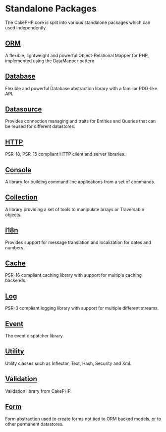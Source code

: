 # Standalone Packages

The CakePHP core is split into various standalone packages which can
used independently.

## [ORM](https://github.com/cakephp/orm)

A flexible, lightweight and powerful Object-Relational Mapper for PHP,
implemented using the DataMapper pattern.

## [Database](https://github.com/cakephp/database)

Flexible and powerful Database abstraction library with a familiar PDO-like API.

## [Datasource](https://github.com/cakephp/datasource)

Provides connection managing and traits for Entities and Queries that can be
reused for different datastores.

## [HTTP](https://github.com/cakephp/http)

PSR-18, PSR-15 compliant HTTP client and server libraries.

## [Console](https://github.com/cakephp/console)

A library for building command line applications from a set of commands.

## [Collection](https://github.com/cakephp/collection)

A library providing a set of tools to manipulate arrays or Traversable objects.

## [I18n](https://github.com/cakephp/i18n)

Provides support for message translation and localization for dates and numbers.

## [Cache](https://github.com/cakephp/cache)

PSR-16 compliant caching library with support for multiple caching backends.

## [Log](https://github.com/cakephp/log)

PSR-3 compliant logging library with support for multiple different streams.

## [Event](https://github.com/cakephp/event)

The event dispatcher library.

## [Utility](https://github.com/cakephp/utility)

Utility classes such as Inflector, Text, Hash, Security and Xml.

## [Validation](https://github.com/cakephp/validation)

Validation library from CakePHP.

## [Form](https://github.com/cakephp/form)

Form abstraction used to create forms not tied to ORM backed models, or to other
permanent datastores.

